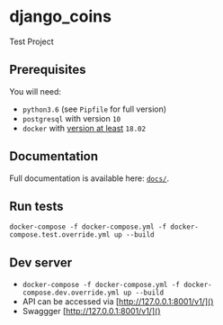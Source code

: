 # django_coins

Test Project


## Prerequisites

You will need:

- `python3.6` (see `Pipfile` for full version)
- `postgresql` with version `10`
- `docker` with [version at least](https://docs.docker.com/compose/compose-file/#compose-and-docker-compatibility-matrix) `18.02`


## Documentation

Full documentation is available here: [`docs/`](docs).


## Run tests

`docker-compose -f docker-compose.yml -f docker-compose.test.override.yml up --build`


## Dev server

- `docker-compose -f docker-compose.yml -f docker-compose.dev.override.yml up --build`
- API can be accessed via [http://127.0.0.1:8001/v1/]()
- Swaggger [http://127.0.0.1:8001/v1/]()
